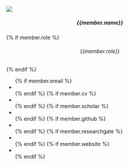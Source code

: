 <div class="col-lg-4 col-xl-4 mt-4 mb-3">
<div class="avatar">
<img src="{{ site.url }}{{ site.baseurl }}/images/teampic/{% if member.photo %}{{ member.photo }}{% else %}default.jpg{% endif %}" class="rounded-circle d-block m-auto" style="max-width:125px">
</div>
<h5 class="font-weight-bold" style="text-align: center">{{member.name}}</h5>
{% if member.role %}<h6 style="text-align: center">{{member.role}}</h6>{% endif %}
<div class="networks">
<ul>
{% if member.email %}<li><a href="mailto:{{ member.email }}" target="_blank"><i class="fa fa-envelope-square fa-2x"></i></a></li>{% endif %}
{% if member.cv %}<li><a href="{{ site.url }}{{ site.baseurl }}/{{ member.cv }}" target="_blank"><i class="ai ai-cv-square ai-2x"></i></a></li>{% endif %}
{% if member.scholar %}<li><a href="{{ member.scholar }}" target="_blank"><i class="ai ai-google-scholar-square ai-2x"></i></a></li>{% endif %}
{% if member.github %}<li><a href="{{ member.github }}" target="_blank"><i class="fa fa-github-square fa-2x"></i></a></li>{% endif %}
{% if member.researchgate %}<li><a href="{{ member.researchgate }}" target="_blank"><i class="ai ai-researchgate-square ai-2x"></i></a></li> {% endif %}
{% if member.website %}<li><a href="{{ member.website }}" target="_blank"><i class="fa fa-globe fa-2x"></i></a></li>{% endif %}
</ul>
</div>
</div>

